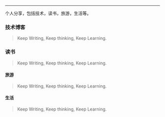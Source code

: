 ---

个人分享，包括技术，读书，旅游，生活等。


### 技术博客
> Keep Writing, Keep thinking, Keep Learning.


### 读书
> Keep Writing, Keep thinking, Keep Learning.

#### 旅游
> Keep Writing, Keep thinking, Keep Learning.

#### 生活
> Keep Writing, Keep thinking, Keep Learning.
